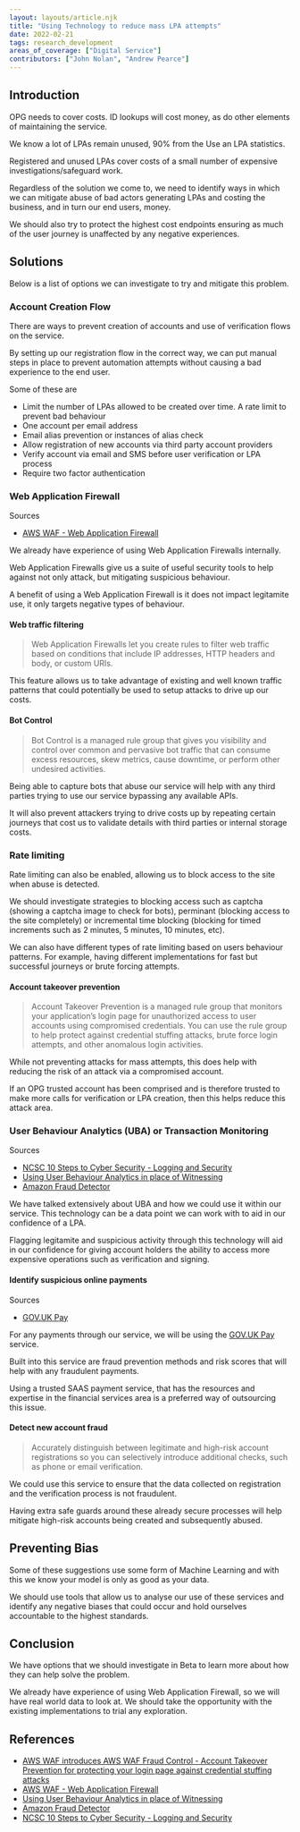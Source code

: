 ```yaml
---
layout: layouts/article.njk
title: "Using Technology to reduce mass LPA attempts"
date: 2022-02-21
tags: research_development
areas_of_coverage: ["Digital Service"]
contributors: ["John Nolan", "Andrew Pearce"]
---
```


## Introduction

OPG needs to cover costs. ID lookups will cost money, as do other elements of maintaining the service.

We know a lot of LPAs remain unused, 90% from the Use an LPA statistics.

Registered and unused LPAs cover costs of a small number of expensive investigations/safeguard work.

Regardless of the solution we come to, we need to identify ways in which we can mitigate abuse of bad actors generating LPAs and costing the business, and in turn our end users, money.

We should also try to protect the highest cost endpoints ensuring as much of the user journey is unaffected by any negative experiences.

## Solutions

Below is a list of options we can investigate to try and mitigate this problem.

### Account Creation Flow

There are ways to prevent creation of accounts and use of verification flows on the service.

By setting up our registration flow in the correct way, we can put manual steps in place to prevent automation attempts without causing a bad experience to the end user.

Some of these are

- Limit the number of LPAs allowed to be created over time. A rate limit to prevent bad behaviour
- One account per email address
- Email alias prevention or instances of alias check
- Allow registration of new accounts via third party account providers
- Verify account via email and SMS before user verification or LPA process
- Require two factor authentication

### Web Application Firewall

Sources

- [AWS WAF - Web Application Firewall](https://aws.amazon.com/waf/)

We already have experience of using Web Application Firewalls internally.

Web Application Firewalls give us a suite of useful security tools to help against not only attack, but mitigating suspicious behaviour.

A benefit of using a Web Application Firewall is it does not impact legitamite use, it only targets negative types of behaviour.

#### Web traffic filtering

> Web Application Firewalls let you create rules to filter web traffic based on conditions that include IP addresses, HTTP headers and body, or custom URIs.

This feature allows us to take advantage of existing and well known traffic patterns that could potentially be used to setup attacks to drive up our costs.

#### Bot Control

> Bot Control is a managed rule group that gives you visibility and control over common and pervasive bot traffic that can consume excess resources, skew metrics, cause downtime, or perform other undesired activities.

Being able to capture bots that abuse our service will help with any third parties trying to use our service bypassing any available APIs.

It will also prevent attackers trying to drive costs up by repeating certain journeys that cost us to validate details with third parties or internal storage costs.

### Rate limiting

Rate limiting can also be enabled, allowing us to block access to the site when abuse is detected.

We should investigate strategies to blocking access such as captcha (showing a captcha image to check for bots), perminant (blocking access to the site completely) or incremental time blocking (blocking for timed increments such as 2 minutes, 5 minutes, 10 minutes, etc).

We can also have different types of rate limiting based on users behaviour patterns. For example, having different implementations for fast but successful journeys or brute forcing attempts.

#### Account takeover prevention

> Account Takeover Prevention is a managed rule group that monitors your application’s login page for unauthorized access to user accounts using compromised credentials. You can use the rule group to help protect against credential stuffing attacks, brute force login attempts, and other anomalous login activities.

While not preventing attacks for mass attempts, this does help with reducing the risk of an attack via a compromised account.

If an OPG trusted account has been comprised and is therefore trusted to make more calls for verification or LPA creation, then this helps reduce this attack area.

### User Behaviour Analytics (UBA) or Transaction Monitoring

Sources

- [NCSC 10 Steps to Cyber Security - Logging and Security](https://www.ncsc.gov.uk/collection/10-steps/logging-and-monitoring)
- [Using User Behaviour Analytics in place of Witnessing](/research-development/articles/user-behaviour-analytics-witnessing/)
- [Amazon Fraud Detector](https://aws.amazon.com/fraud-detector/)

We have talked extensively about UBA and how we could use it within our service. This technology can be a data point we can work with to aid in our confidence of a LPA.

Flagging legitamite and suspicious activity through this technology will aid in our confidence for giving account holders the ability to access more expensive operations such as verification and signing.

#### Identify suspicious online payments

Sources

- [GOV.UK Pay](https://www.payments.service.gov.uk/)

For any payments through our service, we will be using the [GOV.UK Pay](https://www.payments.service.gov.uk/) service.

Built into this service are fraud prevention methods and risk scores that will help with any fraudulent payments.

Using a trusted SAAS payment service, that has the resources and expertise in the financial services area is a preferred way of outsourcing this issue.

#### Detect new account fraud

> Accurately distinguish between legitimate and high-risk account registrations so you can selectively introduce additional checks, such as phone or email verification.

We could use this service to ensure that the data collected on registration and the verification process is not fraudulent.

Having extra safe guards around these already secure processes will help mitigate high-risk accounts being created and subsequently abused.

## Preventing Bias

Some of these suggestions use some form of Machine Learning and with this we know your model is only as good as your data.

We should use tools that allow us to analyse our use of these services and identify any negative biases that could occur and hold ourselves accountable to the highest standards.

## Conclusion

We have options that we should investigate in Beta to learn more about how they can help solve the problem.

We already have experience of using Web Application Firewall, so we will have real world data to look at. We should take the opportunity with the existing implementations to trial any exploration.

## References

- [AWS WAF introduces AWS WAF Fraud Control - Account Takeover Prevention for protecting your login page against credential stuffing attacks](https://aws.amazon.com/about-aws/whats-new/2022/02/aws-waf-fraud-control-login-credential-attacks/)
- [AWS WAF - Web Application Firewall](https://aws.amazon.com/waf/)
- [Using User Behaviour Analytics in place of Witnessing](/research-development/articles/user-behaviour-analytics-witnessing/)
- [Amazon Fraud Detector](https://aws.amazon.com/fraud-detector/)
- [NCSC 10 Steps to Cyber Security - Logging and Security](https://www.ncsc.gov.uk/collection/10-steps/logging-and-monitoring)
